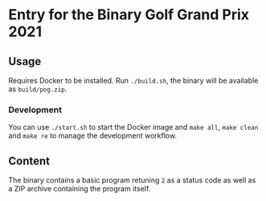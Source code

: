 # Entry for the Binary Golf Grand Prix 2021

## Usage

Requires Docker to be installed. Run `./build.sh`, the binary will be available as `build/pog.zip`.

### Development

You can use `./start.sh` to start the Docker image and `make all`, `make clean` and `make re` to manage the development workflow.

## Content

The binary contains a basic program retuning `2` as a status code as well as a ZIP archive containing the program itself.
